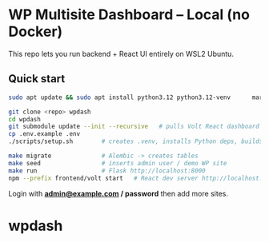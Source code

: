 
# WP Multisite Dashboard – Local (no Docker)

This repo lets you run backend + React UI entirely on WSL2 Ubuntu.

## Quick start

```bash
sudo apt update && sudo apt install python3.12 python3.12-venv      mariadb-server redis-server nodejs npm

git clone <repo> wpdash
cd wpdash
git submodule update --init --recursive   # pulls Volt React dashboard
cp .env.example .env
./scripts/setup.sh        # creates .venv, installs Python deps, builds React

make migrate              # Alembic -> creates tables
make seed                 # inserts admin user / demo WP site
make run                  # Flask http://localhost:8000
npm --prefix frontend/volt start   # React dev server http://localhost:3000
```

Login with **admin@example.com / password** then add more sites.
# wpdash
